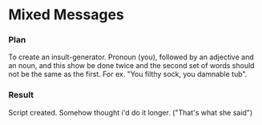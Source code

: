 # Mixed Messages

### Plan

To create an insult-generator. Pronoun (you), followed by an adjective and an noun, and this show be done twice and the second set of words should not be the same as the first. For ex. "You filthy sock, you damnable tub".

### Result

Script created. Somehow thought i'd do it longer. ("That's what she said")

